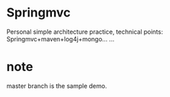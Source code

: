 # Springmvc
Personal simple architecture practice, technical points:  Springmvc+maven+log4j+mongo... ...

# note
master branch is the sample demo.
